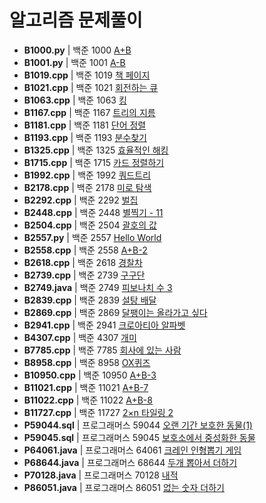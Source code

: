# 알고리즘 문제풀이

* **B1000.py** | 백준 1000 [A+B](https://www.acmicpc.net/problem/1000)
* **B1001.py** | 백준 1001 [A-B](https://www.acmicpc.net/problem/1001)
* **B1019.cpp** | 백준 1019 [책 페이지](https://www.acmicpc.net/problem/1019)
* **B1021.cpp** | 백준 1021 [회전하는 큐](https://www.acmicpc.net/problem/1021)
* **B1063.cpp** | 백준 1063 [킹](https://www.acmicpc.net/problem/1063)
* **B1167.cpp** | 백준 1167 [트리의 지름](https://www.acmicpc.net/problem/1167)
* **B1181.cpp** | 백준 1181 [단어 정렬](https://www.acmicpc.net/problem/1181)
* **B1193.cpp** | 백준 1193 [분수찾기](https://www.acmicpc.net/problem/1193)
* **B1325.cpp** | 백준 1325 [효율적인 해킹](https://www.acmicpc.net/problem/1325)
* **B1715.cpp** | 백준 1715 [카드 정렬하기](https://www.acmicpc.net/problem/1715)
* **B1992.cpp** | 백준 1992 [쿼드트리](https://www.acmicpc.net/problem/1992)
* **B2178.cpp** | 백준 2178 [미로 탐색](https://www.acmicpc.net/problem/2178)
* **B2292.cpp** | 백준 2292 [벌집](https://www.acmicpc.net/problem/2292)
* **B2448.cpp** | 백준 2448 [별찍기 - 11](https://www.acmicpc.net/problem/2448)
* **B2504.cpp** | 백준 2504 [괄호의 값](https://www.acmicpc.net/problem/2504)
* **B2557.py** | 백준 2557 [Hello World](https://www.acmicpc.net/problem/2557)
* **B2558.cpp** | 백준 2558 [A+B-2](https://www.acmicpc.net/problem/2558)
* **B2618.cpp** | 백준 2618 [경찰차](https://www.acmicpc.net/problem/2618)
* **B2739.cpp** | 백준 2739 [구구단](https://www.acmicpc.net/problem/2739)
* **B2749.java** | 백준 2749 [피보나치 수 3](https://www.acmicpc.net/problem/2749)
* **B2839.cpp** | 백준 2839 [설탕 배달](https://www.acmicpc.net/problem/2839)
* **B2869.cpp** | 백준 2869 [달팽이는 올라가고 싶다](https://www.acmicpc.net/problem/2869)
* **B2941.cpp** | 백준 2941 [크로아티아 알파벳](https://www.acmicpc.net/problem/2941)
* **B4307.cpp** | 백준 4307 [개미](https://www.acmicpc.net/problem/4307)
* **B7785.cpp** | 백준 7785 [회사에 있는 사람](https://www.acmicpc.net/problem/7785)
* **B8958.cpp** | 백준 8958 [OX퀴즈](https://www.acmicpc.net/problem/8958)
* **B10950.cpp** | 백준 10950 [A+B-3](https://www.acmicpc.net/problem/10950)
* **B11021.cpp** | 백준 11021 [A+B-7](https://www.acmicpc.net/problem/11021)
* **B11022.cpp** | 백준 11022 [A+B-8](https://www.acmicpc.net/problem/11022)
* **B11727.cpp** | 백준 11727 [2×n 타일링 2](https://www.acmicpc.net/problem/11727)
* **P59044.sql** | 프로그래머스 59044 [오랜 기간 보호한 동물(1)](https://programmers.co.kr/learn/courses/30/lessons/59044)
* **P59045.sql** | 프로그래머스 59045 [보호소에서 중성화한 동물](https://programmers.co.kr/learn/courses/30/lessons/59045)
* **P64061.java** | 프로그래머스 64061 [크레인 인형뽑기 게임](https://programmers.co.kr/learn/courses/30/lessons/64061)
* **P68644.java** | 프로그래머스 68644 [두개 뽑아서 더하기](https://school.programmers.co.kr/learn/courses/30/lessons/68644)
* **P70128.java** | 프로그래머스 70128 [내적](https://school.programmers.co.kr/learn/courses/30/lessons/70128)
* **P86051.java** | 프로그래머스 86051 [없는 숫자 더하기](https://school.programmers.co.kr/learn/courses/30/lessons/86051)

